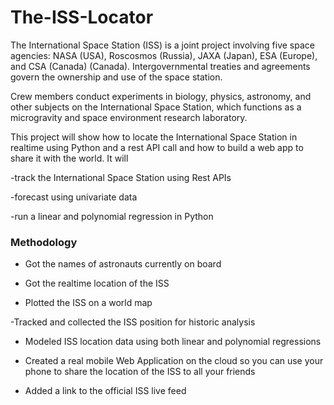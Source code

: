# The-ISS-Locator
The International Space Station (ISS) is a joint project involving five space agencies: NASA (USA), Roscosmos (Russia), JAXA (Japan), ESA (Europe), and CSA (Canada) (Canada). Intergovernmental treaties and agreements govern the ownership and use of the space station.

Crew members conduct experiments in biology, physics, astronomy, and other subjects on the International Space Station, which functions as a microgravity and space environment research laboratory.

This project will show how to locate the International Space Station in realtime using Python and a rest API call and how to build a web app to share it with the world.
It will

-track the International Space Station using Rest APIs

-forecast using univariate data

-run a linear and polynomial regression in Python



### Methodology

- Got the names of astronauts currently on board

- Got the realtime location of the ISS

- Plotted the ISS on a world map

-Tracked and collected the ISS position for historic analysis

- Modeled ISS location data using both linear and polynomial regressions

- Created a real mobile Web Application on the cloud so you can use your phone to share the location of the ISS to all your friends

- Added a link to the official ISS live feed
